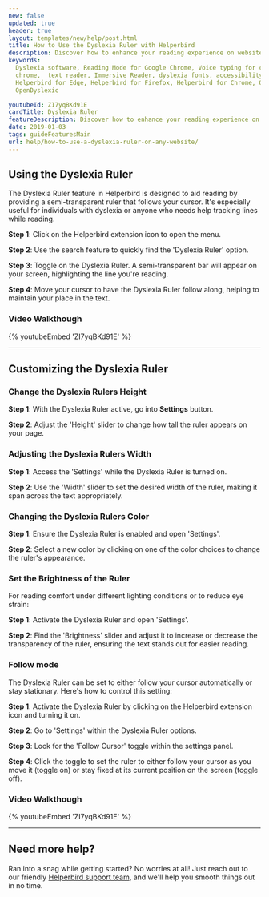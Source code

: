 ```yaml
---
new: false
updated: true
header: true
layout: templates/new/help/post.html
title: How to Use the Dyslexia Ruler with Helperbird
description: Discover how to enhance your reading experience on websites and PDFs using the Dyslexia Ruler feature of the Helperbird browser extension. Ideal for individuals with dyslexia or anyone seeking support with text navigation.
keywords:
  Dyslexia software, Reading Mode for Google Chrome, Voice typing for chrome, Text to speech for
  chrome,  text reader, Immersive Reader, dyslexia fonts, accessibility software, dyslexia software,
  Helperbird for Edge, Helperbird for Firefox, Helperbird for Chrome, Opendyslexic for Chrome,
  OpenDyslexic

youtubeId: ZI7yqBKd91E
cardTitle: Dyslexia Ruler
featureDescription: Discover how to enhance your reading experience on websites and PDFs using the Dyslexia Ruler feature of the Helperbird browser extension. Ideal for individuals with dyslexia or anyone seeking support with text navigation.
date: 2019-01-03
tags: guideFeaturesMain
url: help/how-to-use-a-dyslexia-ruler-on-any-website/
---
```


## Using the Dyslexia Ruler

The Dyslexia Ruler feature in Helperbird is designed to aid reading by providing a semi-transparent ruler that follows your cursor. It's especially useful for individuals with dyslexia or anyone who needs help tracking lines while reading.

**Step 1**: Click on the Helperbird extension icon to open the menu.

**Step 2**: Use the search feature to quickly find the 'Dyslexia Ruler' option.

**Step 3**: Toggle on the Dyslexia Ruler. A semi-transparent bar will appear on your screen, highlighting the line you're reading.

**Step 4**: Move your cursor to have the Dyslexia Ruler follow along, helping to maintain your place in the text.

### Video Walkthough


{% youtubeEmbed 'ZI7yqBKd91E' %}


---


## Customizing the Dyslexia Ruler



### Change the Dyslexia Rulers Height

**Step 1**: With the Dyslexia Ruler active, go into **Settings** button.

**Step 2**: Adjust the 'Height' slider to change how tall the ruler appears on your page.



### Adjusting the Dyslexia Rulers Width

**Step 1**: Access the 'Settings' while the Dyslexia Ruler is turned on.

**Step 2**: Use the 'Width' slider to set the desired width of the ruler, making it span across the text appropriately.



### Changing the Dyslexia Rulers Color

**Step 1**: Ensure the Dyslexia Ruler is enabled and open 'Settings'.

**Step 2**: Select a new color by clicking on one of the color choices to change the ruler's appearance.



### Set the Brightness of the Ruler

For reading comfort under different lighting conditions or to reduce eye strain:

**Step 1**: Activate the Dyslexia Ruler and open 'Settings'.

**Step 2**: Find the 'Brightness' slider and adjust it to increase or decrease the transparency of the ruler, ensuring the text stands out for easier reading.



### Follow mode

The Dyslexia Ruler can be set to either follow your cursor automatically or stay stationary. Here's how to control this setting:

**Step 1**: Activate the Dyslexia Ruler by clicking on the Helperbird extension icon and turning it on.

**Step 2**: Go to 'Settings' within the Dyslexia Ruler options.

**Step 3**: Look for the 'Follow Cursor' toggle within the settings panel.

**Step 4**: Click the toggle to set the ruler to either follow your cursor as you move it (toggle on) or stay fixed at its current position on the screen (toggle off).




### Video Walkthough


{% youtubeEmbed 'ZI7yqBKd91E' %}


---


## Need more help?

Ran into a snag while getting started? No worries at all! Just reach out to our friendly [Helperbird support team](/support/), and we'll help you smooth things out in no time.





